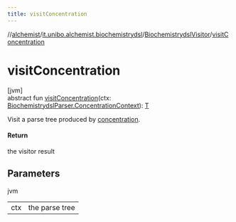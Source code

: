 ```yaml
---
title: visitConcentration
---
```

//[alchemist](../../../index.html)/[it.unibo.alchemist.biochemistrydsl](../index.html)/[BiochemistrydslVisitor](index.html)/[visitConcentration](visit-concentration.html)



# visitConcentration



[jvm]\
abstract fun [visitConcentration](visit-concentration.html)(ctx: [BiochemistrydslParser.ConcentrationContext](../-biochemistrydsl-parser/-concentration-context/index.html)): [T](../../it.unibo.alchemist.model.implementations.reactions/-chemical-reaction/index.html)



Visit a parse tree produced by [concentration](../-biochemistrydsl-parser/concentration.html).



#### Return



the visitor result



## Parameters


jvm

| | |
|---|---|
| ctx | the parse tree |




